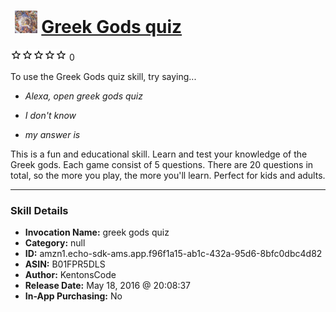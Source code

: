 # &nbsp;<img src="skill_icon" alt="Greek Gods quiz icon" width="36"> [Greek Gods quiz](http://alexa.amazon.com/#skills/amzn1.echo-sdk-ams.app.f96f1a15-ab1c-432a-95d6-8bfc0dbc4d82)
![0 stars](../../images/ic_star_border_black_18dp_1x.png)![0 stars](../../images/ic_star_border_black_18dp_1x.png)![0 stars](../../images/ic_star_border_black_18dp_1x.png)![0 stars](../../images/ic_star_border_black_18dp_1x.png)![0 stars](../../images/ic_star_border_black_18dp_1x.png) 0

To use the Greek Gods quiz skill, try saying...

* *Alexa, open greek gods quiz*

* *I don't know*

* *my answer is*

This is a fun and educational skill. Learn and test your knowledge of the Greek gods. Each game consist of 5 questions. There are 20 questions in total, so the more you play, the more you'll learn. Perfect for kids and adults.

***

### Skill Details

* **Invocation Name:** greek gods quiz
* **Category:** null
* **ID:** amzn1.echo-sdk-ams.app.f96f1a15-ab1c-432a-95d6-8bfc0dbc4d82
* **ASIN:** B01FPR5DLS
* **Author:** KentonsCode
* **Release Date:** May 18, 2016 @ 20:08:37
* **In-App Purchasing:** No
